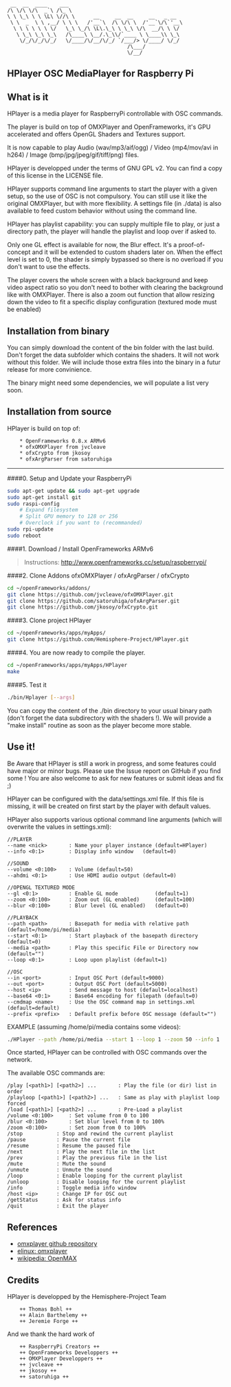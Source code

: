 ```
 __  __  ____    ___                                     
/\ \/\ \/\  _`\ /\_ \                                    
\ \ \_\ \ \ \L\ \//\ \      __     __  __     __   _ __  
 \ \  _  \ \ ,__/ \ \ \   /'__`\  /\ \/\ \  /'__`\/\`'__\
  \ \ \ \ \ \ \/   \_\ \_/\ \L\.\_\ \ \_\ \/\  __/\ \ \/ 
   \ \_\ \_\ \_\   /\____\ \__/.\_\\/`____ \ \____\\ \_\ 
    \/_/\/_/\/_/   \/____/\/__/\/_/ `/___/> \/____/ \/_/ 
                                       /\___/            
                                       \/__/             
```

HPlayer OSC MediaPlayer for Raspberry Pi
-------------


What is it
-------------

HPlayer is a media player for RaspberryPi controllable with OSC commands.

The player is build on top of OMXPlayer and OpenFrameworks,
it's GPU accelerated and offers OpenGL Shaders and Textures support.

It is now capable to play Audio (wav/mp3/aif/ogg) / Video (mp4/mov/avi in h264) / Image (bmp/jpg/jpeg/gif/tiff/png) files.

HPlayer is developped under the terms of GNU GPL v2.
You can find a copy of this license in the LICENSE file.

HPlayer supports command line arguments to start the player with a given setup, so the use of OSC is not compulsory. You can still use it like the original OMXPlayer, but with more flexibility.
A settings file (in ./data) is also available to feed custom behavior without using the command line.

HPlayer has playlist capability: you can supply multiple file to play, or just a directory path, the player will handle the playlist and loop over if asked to.

Only one GL effect is available for now, the Blur effect.
It's a proof-of-concept and it will be extended to custom shaders later on.
When the effect level is set to 0, the shader is simply bypassed so there is no overload if you don't want to use the effects.

The player covers the whole screen with a black background and keep video aspect ratio so you don't need to bother with clearing the background like with OMXPlayer. There is also a zoom out function that allow resizing down the video to fit a specific display configuration (textured mode must be enabled)


Installation from binary
-------------

You can simply download the content of the bin folder with the last build.
Don't forget the data subfolder which contains the shaders. It will not work without this folder. We will include those extra files into the binary in a futur release for more convinience.

The binary might need some dependencies, we will populate a list very soon.


Installation from source
-------------

HPlayer is build on top of:
```
	* OpenFrameworks 0.8.x ARMv6
	* ofxOMXPlayer from jvcleave
	* ofxCrypto from jkosoy 
	* ofxArgParser from satoruhiga
```

---

####0. Setup and Update your RaspberryPi 
```bash
sudo apt-get update && sudo apt-get upgrade
sudo apt-get install git
sudo raspi-config
	# Expand filesystem
	# Split GPU memory to 128 or 256
	# Overclock if you want to (recommanded)
sudo rpi-update
sudo reboot
```


####1. Download / Install OpenFrameworks ARMv6
>Instructions: http://www.openframeworks.cc/setup/raspberrypi/

####2. Clone Addons ofxOMXPlayer / ofxArgParser / ofxCrypto
```bash
cd ~/openFrameworks/addons/ 
git clone https://github.com/jvcleave/ofxOMXPlayer.git
git clone https://github.com/satoruhiga/ofxArgParser.git
git clone https://github.com/jkosoy/ofxCrypto.git
```

####3. Clone project HPlayer
```bash
cd ~/openFrameworks/apps/myApps/ 
git clone https://github.com/Hemisphere-Project/HPlayer.git
```

####4. You are now ready to compile the player.
```bash
cd ~/openFrameworks/apps/myApps/HPlayer
make
```

####5. Test it 
```bash
./bin/Hplayer [--args]
```
You can copy the content of the ./bin directory to your usual binary path (don't forget the data subdirectory with the shaders !).
We will provide a "make install" routine as soon as the player become more stable.


Use it!
-------------

Be Aware that HPlayer is still a work in progress, and some features could 
have major or minor bugs. 
Please use the Issue report on GitHub if you find some ! 
You are also welcome to ask for new features or submit ideas and fix ;)

HPlayer can be configured with the data/settings.xml file.
If this file is missing, it will be created on first start by the player with default values.

HPlayer also supports various optional command line arguments 
(which will overwrite the values in settings.xml):

	//PLAYER
	--name <nick>		: Name your player instance (default=HPlayer)		
	--info <0:1>		: Display info window	(default=0)	

	//SOUND
	--volume <0:100>	: Volume (default=50)
	--ahdmi <0:1>		: Use HDMI audio output	(default=0)

	//OPENGL TEXTURED MODE
	--gl <0:1>			: Enable GL mode 			(default=1)
	--zoom <0:100>		: Zoom out (GL enabled)		(default=100)
	--blur <0:100>		: Blur level (GL enabled)	(default=0)
	
	//PLAYBACK
	--path <path>		: Basepath for media with relative path (default=/home/pi/media)
	--start <0:1> 		: Start playback of the basepath directory (default=0)
	--media <path>		: Play this specific File or Directory now (default="")
	--loop <0:1>		: Loop upon playlist (default=1)

	//OSC
	--in <port> 		: Input OSC Port (default=9000)
	--out <port> 		: Output OSC Port (default=5000)
	--host <ip>			: Send message to host (default=localhost)
	--base64 <0:1>		: Base64 encoding for filepath (default=0)
	--cmdmap <name>		: Use the OSC command map in settings.xml (default=default)
	--prefix <prefix>	: Default prefix before OSC message (default="")

	
EXAMPLE (assuming /home/pi/media contains some videos):
```bash
./HPlayer --path /home/pi/media --start 1 --loop 1 --zoom 50 --info 1
```

Once started, HPlayer can be controlled with OSC commands over the network.

The available OSC commands are:

	/play [<path1>] [<path2>] ...		: Play the file (or dir) list in order
	/playloop [<path1>] [<path2>] ...	: Same as play with playlist loop forced
	/load [<path1>] [<path2>] ...		: Pre-Load a playlist
	/volume <0:100>		: Set volume from 0 to 100
	/blur <0:100>		: Set blur level from 0 to 100%
	/zoom <0:100>		: Set zoom from 0 to 100%
	/stop			: Stop and rewind the current playlist
	/pause			: Pause the current file
	/resume			: Resume the paused file
	/next			: Play the next file in the list
	/prev			: Play the previous file in the list
	/mute			: Mute the sound
	/unmute			: Unmute the sound
	/loop			: Enable looping for the current playlist
	/unloop			: Disable looping for the current playlist
	/info			: Toggle media info window
	/host <ip>		: Change IP for OSC out
	/getStatus		: Ask for status info
	/quit			: Exit the player

References
----------
* [omxplayer github repository](https://github.com/popcornmix/omxplayer)
* [elinux: omxplayer](http://elinux.org/Omxplayer)
* [wikipedia: OpenMAX](https://en.wikipedia.org/wiki/OpenMAX)

Credits
-------------

HPlayer is developped by the Hemisphere-Project Team
```
	++ Thomas Bohl ++
	++ Alain Barthelemy ++
	++ Jeremie Forge ++
```
And we thank the hard work of 
```
	++ RaspberryPi Creators ++
	++ OpenFrameworks Developpers ++
	++ OMXPlayer Developpers ++
	++ jvcleave ++
	++ jkosoy ++
	++ satoruhiga ++
```
